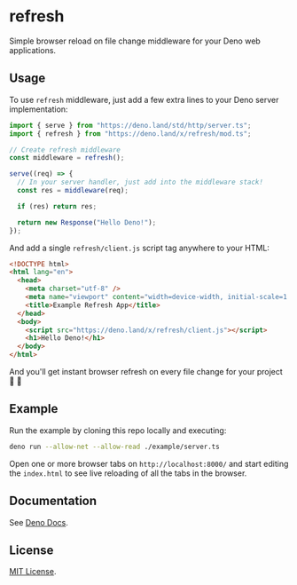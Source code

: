 # refresh

Simple browser reload on file change middleware for your Deno web applications.

## Usage

To use `refresh` middleware, just add a few extra lines to your Deno server
implementation:

```ts
import { serve } from "https://deno.land/std/http/server.ts";
import { refresh } from "https://deno.land/x/refresh/mod.ts";

// Create refresh middleware
const middleware = refresh();

serve((req) => {
  // In your server handler, just add into the middleware stack!
  const res = middleware(req);

  if (res) return res;

  return new Response("Hello Deno!");
});
```

And add a single `refresh/client.js` script tag anywhere to your HTML:

```html
<!DOCTYPE html>
<html lang="en">
  <head>
    <meta charset="utf-8" />
    <meta name="viewport" content="width=device-width, initial-scale=1.0" />
    <title>Example Refresh App</title>
  </head>
  <body>
    <script src="https://deno.land/x/refresh/client.js"></script>
    <h1>Hello Deno!</h1>
  </body>
</html>
```

And you'll get instant browser refresh on every file change for your project 🚀 🚀

## Example

Run the example by cloning this repo locally and executing:

```bash
deno run --allow-net --allow-read ./example/server.ts
```

Open one or more browser tabs on `http://localhost:8000/` and start editing the
`index.html` to see live reloading of all the tabs in the browser.

## Documentation

See [Deno Docs](https://doc.deno.land/https://deno.land/x/refresh/mod.ts).

## License

[MIT License](LICENSE).
